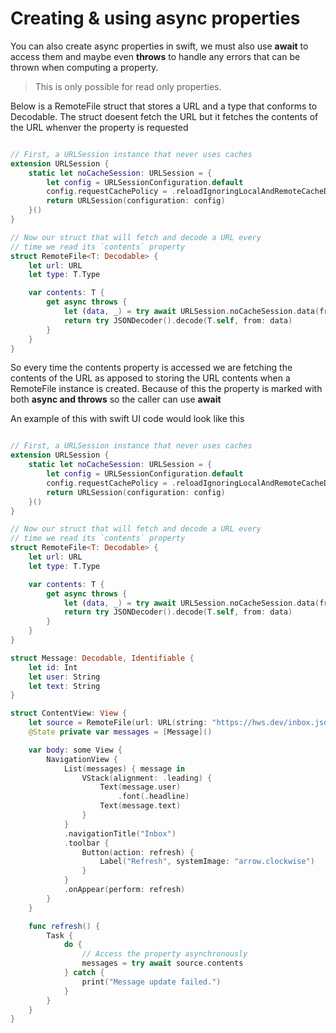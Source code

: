 # Creating & using async properties

You can also create async properties in swift, we must also use **await** to access them and maybe even **throws** to handle any errors that can be thrown
when computing a property.  

> This is only possible for read only properties. 

Below is a RemoteFile struct that stores a URL and a type that conforms to Decodable. The struct doesent fetch the URL but it fetches the contents of the URL
whenver the property is requested

``` swift

// First, a URLSession instance that never uses caches
extension URLSession {
    static let noCacheSession: URLSession = {
        let config = URLSessionConfiguration.default
        config.requestCachePolicy = .reloadIgnoringLocalAndRemoteCacheData
        return URLSession(configuration: config)
    }()
}

// Now our struct that will fetch and decode a URL every
// time we read its `contents` property
struct RemoteFile<T: Decodable> {
    let url: URL
    let type: T.Type

    var contents: T {
        get async throws {
            let (data, _) = try await URLSession.noCacheSession.data(from: url)
            return try JSONDecoder().decode(T.self, from: data)
        }
    }
}

```
So every time the contents property is accessed we are fetching the contents of the URL as apposed to storing the URL contents when a RemoteFile instance
is created. Because of this the property is marked with both **async and throws** so the caller can use **await**

An example of this with swift UI code would look like this 

``` swift

// First, a URLSession instance that never uses caches
extension URLSession {
    static let noCacheSession: URLSession = {
        let config = URLSessionConfiguration.default
        config.requestCachePolicy = .reloadIgnoringLocalAndRemoteCacheData
        return URLSession(configuration: config)
    }()
}

// Now our struct that will fetch and decode a URL every
// time we read its `contents` property
struct RemoteFile<T: Decodable> {
    let url: URL
    let type: T.Type

    var contents: T {
        get async throws {
            let (data, _) = try await URLSession.noCacheSession.data(from: url)
            return try JSONDecoder().decode(T.self, from: data)
        }
    }
}

struct Message: Decodable, Identifiable {
    let id: Int
    let user: String
    let text: String
}

struct ContentView: View {
    let source = RemoteFile(url: URL(string: "https://hws.dev/inbox.json")!, type: [Message].self)
    @State private var messages = [Message]()

    var body: some View {
        NavigationView {
            List(messages) { message in
                VStack(alignment: .leading) {
                    Text(message.user)
                        .font(.headline)
                    Text(message.text)
                }
            }
            .navigationTitle("Inbox")
            .toolbar {
                Button(action: refresh) {
                    Label("Refresh", systemImage: "arrow.clockwise")
                }
            }
            .onAppear(perform: refresh)
        }
    }

    func refresh() {
        Task {
            do {
                // Access the property asynchronously
                messages = try await source.contents
            } catch {
                print("Message update failed.")
            }
        }
    }
}
```





